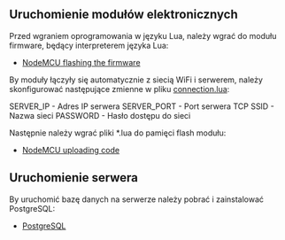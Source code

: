 ## Uruchomienie modułów elektronicznych


Przed wgraniem oprogramowania w języku Lua, należy wgrać do modułu firmware, będący interpreterem języka Lua:
* [NodeMCU flashing the firmware](https://nodemcu.readthedocs.io/en/master/en/flash/)


By moduły łączyły się automatycznie z siecią WiFi i serwerem, należy skonfigurować następujące zmienne w pliku [connection.lua](https://github.com/chythe/MobileHomeControlSystem/blob/master/ModuleDriver/connection.lua):

SERVER_IP - Adres IP serwera
SERVER_PORT - Port serwera TCP
SSID - Nazwa sieci
PASSWORD - Hasło dostępu do sieci


Następnie należy wgrać pliki *.lua do pamięci flash modułu:
* [NodeMCU uploading code](https://nodemcu.readthedocs.io/en/master/en/upload/)


## Uruchomienie serwera


By uruchomić bazę danych na serwerze należy pobrać i zainstalować PostgreSQL:
* [PostgreSQL](https://www.postgresql.org/download/)
